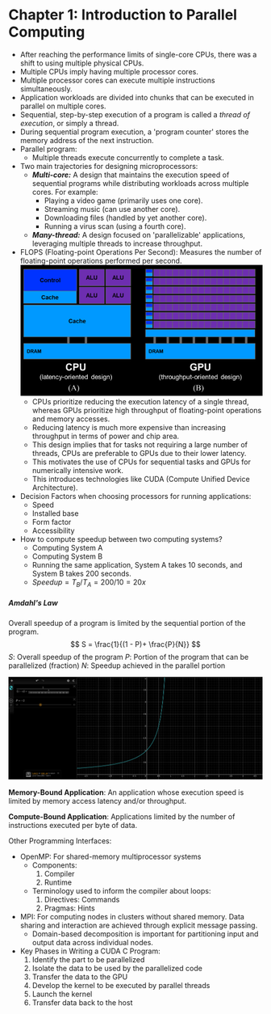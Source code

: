 # Chapter 1: Introduction to Parallel Computing
* After reaching the performance limits of single-core CPUs, there was a shift to using multiple physical CPUs.
* Multiple CPUs imply having multiple processor cores.
* Multiple processor cores can execute multiple instructions simultaneously.
* Application workloads are divided into chunks that can be executed in parallel on multiple cores.
* Sequential, step-by-step execution of a program is called a *thread of execution*, or simply a thread.
* During sequential program execution, a 'program counter' stores the memory address of the next instruction.
* Parallel program:
    * Multiple threads execute concurrently to complete a task.
* Two main trajectories for designing microprocessors:
    * ***Multi-core:*** A design that maintains the execution speed of sequential programs while distributing workloads across multiple cores. For example:
        * Playing a video game (primarily uses one core).
        * Streaming music (can use another core).
        * Downloading files (handled by yet another core).
        * Running a virus scan (using a fourth core).
    * ***Many-thread:*** A design focused on 'parallelizable' applications, leveraging multiple threads to increase throughput.
* FLOPS (Floating-point Operations Per Second): Measures the number of floating-point operations performed per second.
    ![cpuvsgpu](cpuvsgpu.png)
    * CPUs prioritize reducing the execution latency of a single thread, whereas GPUs prioritize high throughput of floating-point operations and memory accesses.
    * Reducing latency is much more expensive than increasing throughput in terms of power and chip area.
    * This design implies that for tasks not requiring a large number of threads, CPUs are preferable to GPUs due to their lower latency.
    * This motivates the use of CPUs for sequential tasks and GPUs for numerically intensive work.
    * This introduces technologies like CUDA (Compute Unified Device Architecture).
* Decision Factors when choosing processors for running applications:
    * Speed
    * Installed base
    * Form factor
    * Accessibility
* How to compute speedup between two computing systems?
    * Computing System A
    * Computing System B
    * Running the same application, System A takes 10 seconds, and System B takes 200 seconds.
    * $Speedup = T_B/T_A = 200/10 = 20x$
##### Amdahl's Law
Overall speedup of a program is limited by the sequential portion of the program.
$$ S = \frac{1}{(1 - P)+ \frac{P}{N}}  $$
$S$: Overall speedup of the program
$P$: Portion of the program that can be parallelized (fraction)
$N$: Speedup achieved in the parallel portion

![amdahlslaw](Amdahl'slaw.png)

**Memory-Bound Application**: An application whose execution speed is limited by memory access latency and/or throughput.

**Compute-Bound Application**: Applications limited by the number of instructions executed per byte of data.

Other Programming Interfaces:
* OpenMP: For shared-memory multiprocessor systems
    * Components:
        1. Compiler
        2. Runtime
    * Terminology used to inform the compiler about loops:
        1. Directives: Commands
        2. Pragmas: Hints
* MPI: For computing nodes in clusters without shared memory. Data sharing and interaction are achieved through explicit message passing.
    * Domain-based decomposition is important for partitioning input and output data across individual nodes.
* Key Phases in Writing a CUDA C Program:
    1. Identify the part to be parallelized
    2. Isolate the data to be used by the parallelized code
    3. Transfer the data to the GPU
    4. Develop the kernel to be executed by parallel threads
    5. Launch the kernel
    6. Transfer data back to the host